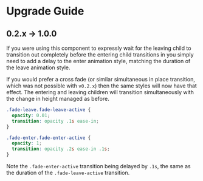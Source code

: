 Upgrade Guide
=============

0.2.x -> 1.0.0
--------------

If you were using this component to expressly wait for the leaving child to transition
out completely before the entering child transitions in you simply need to add a delay
to the enter animation style, matching the duration of the leave animation style. 

If you would prefer a cross fade (or similar simultaneous in place transition, which was 
not possible with `v0.2.x`) then the same styles will now have that effect. The entering 
and leaving children will transition simultaneously with the change in height managed as 
before.

```css
.fade-leave.fade-leave-active {
  opacity: 0.01;
  transition: opacity .1s ease-in;
}

.fade-enter.fade-enter-active {
  opacity: 1;
  transition: opacity .2s ease-in .1s;
}
```

Note the `.fade-enter-active` transition being delayed by `.1s`, the same as the duration
of the `.fade-leave-active` transition.
